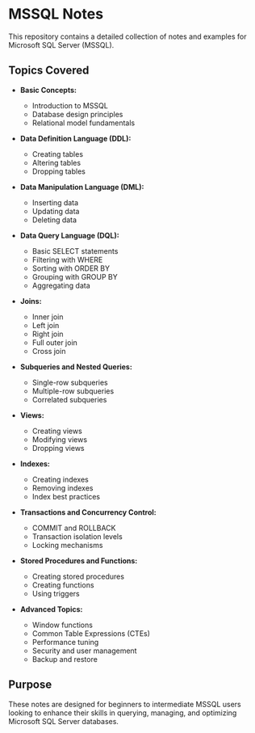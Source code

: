 
# MSSQL Notes

This repository contains a detailed collection of notes and examples for Microsoft SQL Server (MSSQL). 

## Topics Covered

- **Basic Concepts:** 
  - Introduction to MSSQL
  - Database design principles
  - Relational model fundamentals

- **Data Definition Language (DDL):** 
  - Creating tables
  - Altering tables
  - Dropping tables

- **Data Manipulation Language (DML):** 
  - Inserting data
  - Updating data
  - Deleting data

- **Data Query Language (DQL):** 
  - Basic SELECT statements
  - Filtering with WHERE
  - Sorting with ORDER BY
  - Grouping with GROUP BY
  - Aggregating data

- **Joins:**
  - Inner join
  - Left join
  - Right join
  - Full outer join
  - Cross join

- **Subqueries and Nested Queries:** 
  - Single-row subqueries
  - Multiple-row subqueries
  - Correlated subqueries

- **Views:** 
  - Creating views
  - Modifying views
  - Dropping views

- **Indexes:** 
  - Creating indexes
  - Removing indexes
  - Index best practices

- **Transactions and Concurrency Control:** 
  - COMMIT and ROLLBACK
  - Transaction isolation levels
  - Locking mechanisms

- **Stored Procedures and Functions:** 
  - Creating stored procedures
  - Creating functions
  - Using triggers

- **Advanced Topics:** 
  - Window functions
  - Common Table Expressions (CTEs)
  - Performance tuning
  - Security and user management
  - Backup and restore

## Purpose

These notes are designed for beginners to intermediate MSSQL users looking to enhance their skills in querying, managing, and optimizing Microsoft SQL Server databases.

